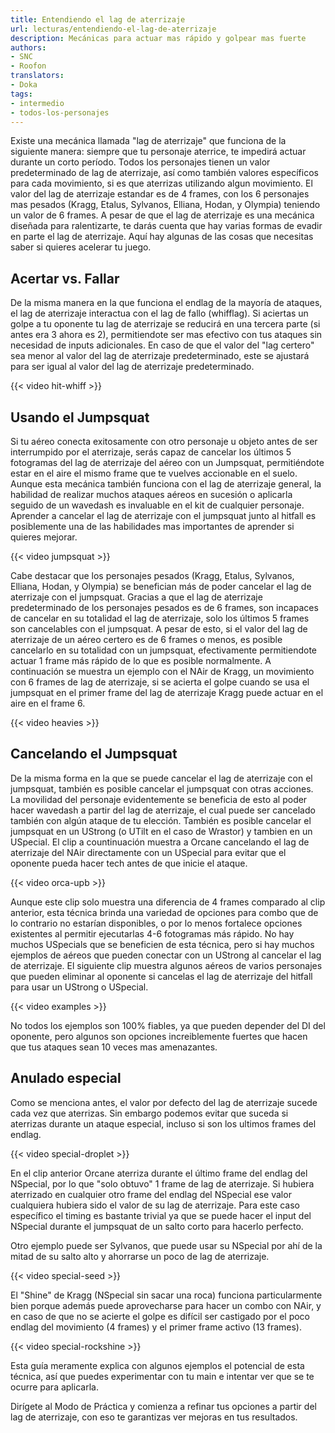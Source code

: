 ```yaml
---
title: Entendiendo el lag de aterrizaje
url: lecturas/entendiendo-el-lag-de-aterrizaje
description: Mecánicas para actuar mas rápido y golpear mas fuerte
authors:
- SNC
- Roofon
translators:
- Doka
tags:
- intermedio
- todos-los-personajes
---
```


Existe una mecánica llamada "lag de aterrizaje" que funciona de la siguiente manera: siempre que tu personaje aterrice, te impedirá actuar durante un corto período. Todos los personajes tienen un valor predeterminado de lag de aterrizaje, así como también valores específicos para cada movimiento, si es que aterrizas utilizando algun movimiento. El valor del lag de aterrizaje estandar es de 4 frames, con los 6 personajes mas pesados (Kragg, Etalus, Sylvanos, Elliana, Hodan, y Olympia) teniendo un valor de 6 frames. A pesar de que el lag de aterrizaje es una mecánica diseñada para ralentizarte, te darás cuenta que hay varias formas de evadir en parte el lag de aterrizaje. Aquí hay algunas de las cosas que necesitas saber si quieres acelerar tu juego.

## Acertar vs. Fallar

De la misma manera en la que funciona el endlag de la mayoría de ataques, el lag de aterrizaje interactua con el lag de fallo (whifflag). Si aciertas un golpe a tu oponente tu lag de aterrizaje se reducirá en una tercera parte (si antes era 3 ahora es 2), permitiendote ser mas efectivo con tus ataques sin necesidad de inputs adicionales. En caso de que el valor del "lag certero" sea menor al valor del lag de aterrizaje predeterminado, este se ajustará para ser igual al valor del lag de aterrizaje predeterminado.

{{< video hit-whiff >}}

## Usando el Jumpsquat

Si tu aéreo conecta exitosamente con otro personaje u objeto antes de ser interrumpido por el aterrizaje, serás capaz de cancelar los últimos 5 fotogramas del lag de aterrizaje del aéreo con un Jumpsquat, permitiéndote estar en el aire el mismo frame que te vuelves accionable en el suelo. Aunque esta mecánica también funciona con el lag de aterrizaje general, la habilidad de realizar muchos ataques aéreos en sucesión o aplicarla seguido de un wavedash es invaluable en el kit de cualquier personaje. Aprender a cancelar el lag de aterrizaje con el jumpsquat junto al hitfall es posiblemente una de las habilidades mas importantes de aprender si quieres mejorar.

{{< video jumpsquat >}}

Cabe destacar que los personajes pesados (Kragg, Etalus, Sylvanos, Elliana, Hodan, y Olympia) se benefician más de poder cancelar el lag de aterrizaje con el jumpsquat. Gracias a que el lag de aterrizaje predeterminado de los personajes pesados es de 6 frames, son incapaces de cancelar en su totalidad el lag de aterrizaje, solo los últimos 5 frames son cancelables con el jumpsquat. A pesar de esto, si el valor del lag de aterrizaje de un aéreo certero es de 6 frames o menos, es posible cancelarlo en su totalidad con un jumpsquat, efectivamente permitiendote actuar 1 frame más rápido de lo que es posible normalmente. A continuación se muestra un ejemplo con el NAir de Kragg, un movimiento con 6 frames de lag de aterrizaje, si se acierta el golpe cuando se usa el jumpsquat en el primer frame del lag de aterrizaje Kragg puede actuar en el aire en el frame 6.

{{< video heavies >}}

## Cancelando el Jumpsquat

De la misma forma en la que se puede cancelar el lag de aterrizaje con el jumpsquat, también es posible cancelar el jumpsquat con otras acciones. La movilidad del personaje evidentemente se beneficia de esto al poder hacer wavedash a partir del lag de aterrizaje, el cual puede ser cancelado también con algún ataque de tu elección. También es posible cancelar el jumpsquat en un UStrong (o UTilt en el caso de Wrastor) y tambien en un USpecial. El clip a countinuación muestra a Orcane cancelando el lag de aterrizaje del NAir directamente con un USpecial para evitar que el oponente pueda hacer tech antes de que inicie el ataque.

{{< video orca-upb >}}

Aunque este clip solo muestra una diferencia de 4 frames comparado al clip anterior, esta técnica brinda una variedad de opciones para combo que de lo contrario no estarían disponibles, o por lo menos fortalece opciones existentes al permitir ejecutarlas 4-6 fotogramas más rápido. No hay muchos USpecials que se beneficien de esta técnica, pero si hay muchos ejemplos de aéreos que pueden conectar con un UStrong al cancelar el lag de aterrizaje. El siguiente clip muestra algunos aéreos de varios personajes que pueden eliminar al oponente si cancelas el lag de aterrizaje del hitfall para usar un UStrong o USpecial.

{{< video examples >}}

No todos los ejemplos son 100% fiables, ya que pueden depender del DI del oponente, pero algunos son opciones increiblemente fuertes que hacen que tus ataques sean 10 veces mas amenazantes.

## Anulado especial

Como se menciona antes, el valor por defecto del lag de aterrizaje sucede cada vez que aterrizas. Sin embargo podemos evitar que suceda si aterrizas durante un ataque especial, incluso si son los ultimos frames del endlag.

{{< video special-droplet >}}

En el clip anterior Orcane aterriza durante el último frame del endlag del NSpecial, por lo que "solo obtuvo" 1 frame de lag de aterrizaje. Si hubiera aterrizado en cualquier otro frame del endlag del NSpecial ese valor cualquiera hubiera sido el valor de su lag de aterrizaje. Para este caso específico el timing es bastante trivial ya que se puede hacer el input del NSpecial durante el jumpsquat de un salto corto para hacerlo perfecto.

Otro ejemplo puede ser Sylvanos, que puede usar su NSpecial por ahí de la mitad de su salto alto y ahorrarse un poco de lag de aterrizaje. 

{{< video special-seed >}}

El "Shine" de Kragg (NSpecial sin sacar una roca) funciona particularmente bien porque además puede aprovecharse para hacer un combo con NAir, y en caso de que no se acierte el golpe es difícil ser castigado por el poco endlag del movimiento (4 frames) y el primer frame activo (13 frames).

{{< video special-rockshine >}}

Esta guía meramente explica con algunos ejemplos el potencial de esta técnica, así que puedes experimentar con tu main e intentar ver que se te ocurre para aplicarla.

Dirígete al Modo de Práctica y comienza a refinar tus opciones a partir del lag de aterrizaje, con eso te garantizas ver mejoras en tus resultados.
